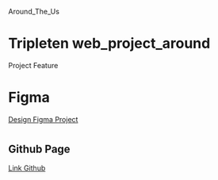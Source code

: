 Around_The_Us

# Tripleten web_project_around

Project Feature

# <h1>Figma</h1>

<a href="https://www.figma.com/file/89jWb7ipy9wiA4vVDIRKS8/Web_Brief_Sprint_5_ID-%7C-Di-Sekitar-A.S.-%7C-desktop-%2B-mobile?node-id=80%3A219&mode=dev">Design Figma Project</a>

# <h2>Github Page</h2>

<a href="https://github.com/dhannyAhmad/web_project_around">Link Github</a>
